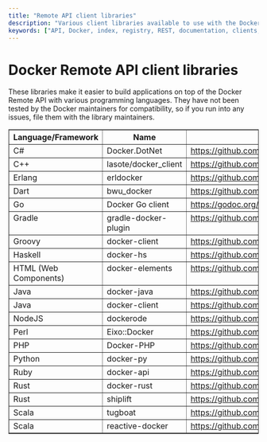 ```yaml
---
title: "Remote API client libraries"
description: "Various client libraries available to use with the Docker remote API"
keywords: ["API, Docker, index, registry, REST, documentation, clients, C#, Erlang, Go, Groovy, Java, JavaScript, Perl, PHP, Python, Ruby, Rust,  Scala"]
---
```


<!-- This file is maintained within the docker/docker Github
     repository at https://github.com/docker/docker/. Make all
     pull requests against that repo. If you see this file in
     another repository, consider it read-only there, as it will
     periodically be overwritten by the definitive file. Pull
     requests which include edits to this file in other repositories
     will be rejected.
-->

# Docker Remote API client libraries

These libraries make it easier to build applications on top of the Docker
Remote API with various programming languages. They have not been tested by the
Docker maintainers for compatibility, so if you run into any issues, file them
with the library maintainers.

<table border="1" class="docutils">
  <colgroup>
    <col width="29%">
    <col width="23%">
    <col width="48%">
  </colgroup>
  <thead valign="bottom">
    <tr>
      <th class="head">Language/Framework</th>
      <th class="head">Name</th>
      <th class="head">Repository</th>
    </tr>
  </thead>
  <tbody valign = "top">
    <tr>
      <td>C#</td>
      <td>Docker.DotNet</td>
      <td><a class="reference external" href="https://github.com/ahmetalpbalkan/Docker.DotNet">https://github.com/ahmetalpbalkan/Docker.DotNet</a></td>
    </tr>
    <tr>
      <td>C++</td>
      <td>lasote/docker_client</td>
      <td><a class="reference external" href="https://github.com/lasote/docker_client">https://github.com/lasote/docker_client</a></td>
    </tr>
    <tr>
      <td>Erlang</td>
      <td>erldocker</td>
      <td><a class="reference external" href="https://github.com/proger/erldocker">https://github.com/proger/erldocker</a></td>
    </tr>
    <tr>
      <td>Dart</td>
      <td>bwu_docker</td>
      <td><a class="reference external" href="https://github.com/bwu-dart/bwu_docker">https://github.com/bwu-dart/bwu_docker</a></td>
    </tr>
    <tr>
      <td>Go</td>
      <td>Docker Go client</td>
      <td><a class="reference external" href="https://godoc.org/github.com/docker/docker/client">https://godoc.org/github.com/docker/docker/client</a></td>
    </tr>
    <tr>
      <td>Gradle</td>
      <td>gradle-docker-plugin</td>
      <td><a class="reference external" href="https://github.com/gesellix/gradle-docker-plugin">https://github.com/gesellix/gradle-docker-plugin</a></td>
    </tr>
    <tr>
      <td>Groovy</td>
      <td>docker-client</td>
      <td><a class="reference external" href="https://github.com/gesellix/docker-client">https://github.com/gesellix/docker-client</a></td>
    </tr>
    <tr>
      <td>Haskell</td>
      <td>docker-hs</td>
      <td><a class="reference external" href="https://github.com/denibertovic/docker-hs">https://github.com/denibertovic/docker-hs</a></td>
    </tr>
    <tr>
      <td>HTML (Web Components)</td>
      <td>docker-elements</td>
      <td><a class="reference external" href="https://github.com/kapalhq/docker-elements">https://github.com/kapalhq/docker-elements</a></td>
    </tr>
    <tr>
      <td>Java</td>
      <td>docker-java</td>
      <td><a class="reference external" href="https://github.com/docker-java/docker-java">https://github.com/docker-java/docker-java</a></td>
    </tr>
    <tr>
      <td>Java</td>
      <td>docker-client</td>
      <td><a class="reference external" href="https://github.com/spotify/docker-client">https://github.com/spotify/docker-client</a></td>
    </tr>
    <tr>
      <td>NodeJS</td>
      <td>dockerode</td>
      <td><a class="reference external" href="https://github.com/apocas/dockerode">https://github.com/apocas/dockerode</a></td>
    </tr>
    <tr>
      <td>Perl</td>
      <td>Eixo::Docker</td>
      <td><a class="reference external" href="https://github.com/alambike/eixo-docker">https://github.com/alambike/eixo-docker</a></td>
    </tr>
    <tr>
      <td>PHP</td>
      <td>Docker-PHP</td>
      <td><a class="reference external" href="https://github.com/docker-php/docker-php">https://github.com/docker-php/docker-php</a></td>
    </tr>
    <tr>
      <td>Python</td>
      <td>docker-py</td>
      <td><a class="reference external" href="https://github.com/docker/docker-py">https://github.com/docker/docker-py</a></td>
    </tr>
    <tr>
      <td>Ruby</td>
      <td>docker-api</td>
      <td><a class="reference external" href="https://github.com/swipely/docker-api">https://github.com/swipely/docker-api</a></td>
    </tr>
    <tr>
      <td>Rust</td>
      <td>docker-rust</td>
      <td><a class="reference external" href="https://github.com/abh1nav/docker-rust">https://github.com/abh1nav/docker-rust</a></td>
    </tr>
    <tr>
      <td>Rust</td>
      <td>shiplift</td>
      <td><a class="reference external" href="https://github.com/softprops/shiplift">https://github.com/softprops/shiplift</a></td>
    </tr>
    <tr>
      <td>Scala</td>
      <td>tugboat</td>
      <td><a class="reference external" href="https://github.com/softprops/tugboat">https://github.com/softprops/tugboat</a></td>
    </tr>
    <tr>
      <td>Scala</td>
      <td>reactive-docker</td>
      <td><a class="reference external" href="https://github.com/almoehi/reactive-docker">https://github.com/almoehi/reactive-docker</a></td>
    </tr>
  </tbody>
</table>
